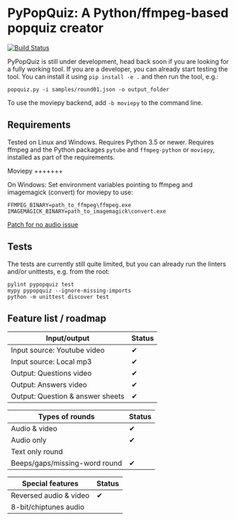 PyPopQuiz: A Python/ffmpeg-based popquiz creator
================

[![Build Status](https://travis-ci.org/CNugteren/pypopquiz.svg?branch=master)](https://travis-ci.org/CNugteren/pypopquiz/branches)

PyPopQuiz is still under development, head back soon if you are looking for a fully working tool. If you are a developer, you can already start testing the tool. You can install it using `pip install -e .` and then run the tool, e.g.:

    popquiz.py -i samples/round01.json -o output_folder

To use the moviepy backend, add `-b moviepy` to the command line.

Requirements
-------------

Tested on Linux and Windows. Requires Python 3.5 or newer. Requires ffmpeg and the Python packages `pytube` and `ffmpeg-python` or `moviepy`, installed as part of the requirements.

Moviepy
+++++++

On Windows: Set environment variables pointing to ffmpeg and imagemagick (convert) for moviepy to use:

`FFMPEG_BINARY=path_to_ffmpeg\ffmpeg.exe`
`IMAGEMAGICK_BINARY=path_to_imagemagick\convert.exe`

[Patch for no audio issue](https://github.com/Sv3n/moviepy/commit/130160de539bbdb0473bb2e994ed56a58f9f9ab0)

Tests
-------------

The tests are currently still quite limited, but you can already run the linters and/or unittests, e.g. from the root:

    pylint pypopquiz test
    mypy pypopquiz --ignore-missing-imports
    python -m unittest discover test


Feature list / roadmap
-------------

| Input/output                     | Status      |
|----------------------------------|-------------|
| Input source: Youtube video      | ✔           |
| Input source: Local mp3          | ✔           |
| Output: Questions video          | ✔           |
| Output: Answers video            | ✔           |
| Output: Question & answer sheets | ✔           |

| Types of rounds                | Status      |
|--------------------------------|-------------|
| Audio & video                  | ✔           |
| Audio only                     | ✔           |
| Text only round                |             |
| Beeps/gaps/missing-word round  | ✔           |

| Special features               | Status      |
|--------------------------------|-------------|
| Reversed audio & video         | ✔           |
| 8-bit/chiptunes audio          |             |
